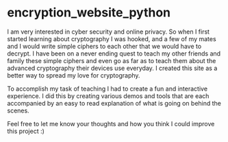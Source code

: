 # encryption_website_python

I am very interested in cyber security and online privacy. So when I first started learning about cryptography I was hooked, and a few of my mates and I would write simple ciphers to each other that we would have to decrypt. I have been on a never ending quest to teach my other friends and family these simple ciphers and even go as far as to teach them about the advanced cryptography their devices use everyday. I created this site as a better way to spread my love for cryptography.

To accomplish my task of teaching I had to create a fun and interactive experience. I did this by creating various demos and tools that are each accompanied by an easy to read explanation of what is going on behind the scenes.

Feel free to let me know your thoughts and how you think I could improve this project :)
